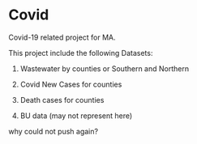 # Covid
Covid-19 related project for MA.

This project include the following Datasets:

1. Wastewater by counties or Southern and Northern

2. Covid New Cases for counties

3. Death cases for counties

4. BU data (may not represent here)
 
why could not push again? 
